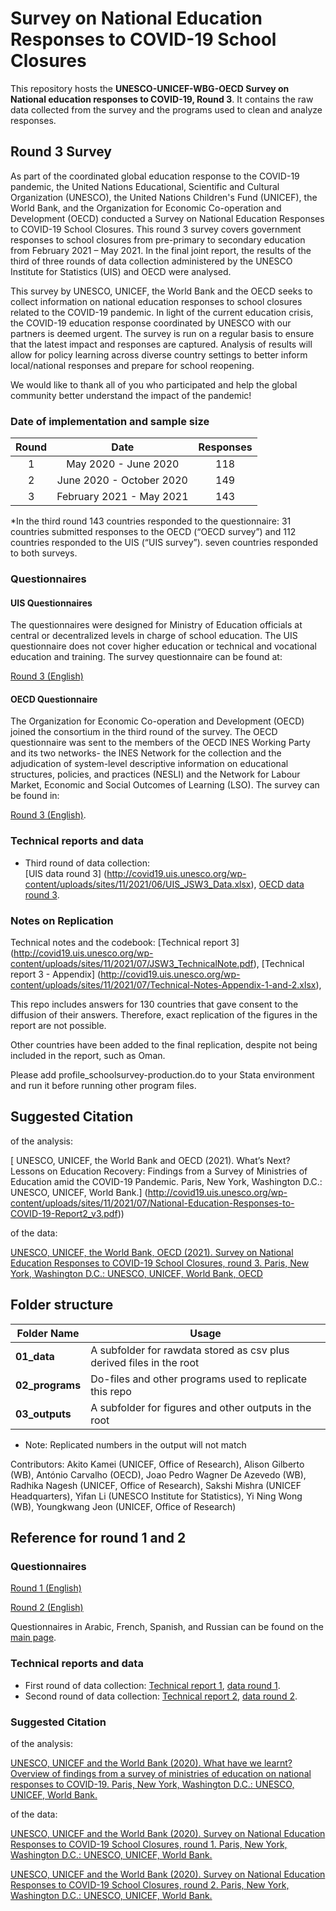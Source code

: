 # Survey on National Education Responses to COVID-19 School Closures

This repository hosts the **UNESCO-UNICEF-WBG-OECD Survey on National education responses to COVID-19, Round 3**. It contains the raw data collected from the survey and the programs used to clean and analyze responses.

## Round 3 Survey

As part of the coordinated global education response to the COVID-19 pandemic, the United Nations Educational, Scientific and Cultural Organization (UNESCO), the United Nations Children's Fund (UNICEF), the World Bank, and the Organization for Economic Co-operation and Development (OECD) conducted a Survey on National Education Responses to COVID-19 School Closures. This round 3 survey covers government responses to school closures from pre-primary to secondary education from February 2021 – May 2021. In the final joint report, the results of the third of three rounds of data collection administered by the UNESCO Institute for Statistics (UIS) and OECD were analysed. 

This survey by UNESCO, UNICEF, the World Bank and the OECD seeks to collect information on national education responses to school closures related to the COVID-19 pandemic. In light of the current education crisis, the COVID-19 education response coordinated by UNESCO with our partners is deemed urgent. The survey is run on a regular basis to ensure that the latest impact and responses are captured. Analysis of results will allow for policy learning across diverse country settings to better inform local/national responses and prepare for school reopening.

We would like to thank all of you who participated and help the global community better understand the impact of the pandemic!

### Date of implementation and sample size

| Round         | Date          | Responses  |
| :-------------: |:-------------:| :-----:|
|       1       | May 2020 - June 2020 | 118 |
|  2            | June 2020 - October 2020       |   149 |
|  3            | February 2021 - May 2021      |    143 |

*In the third round 143 countries responded to the questionnaire: 31 countries submitted responses to the OECD (“OECD survey”) and 112 countries responded to the UIS (“UIS survey”). seven countries responded to both surveys.

### Questionnaires

#### UIS Questionnaires
The questionnaires were designed for Ministry of Education officials at central or decentralized levels in charge of school education. The UIS questionnaire does not cover higher education or technical and vocational education and training. The survey questionnaire can be found at: 

[Round 3 (English)](http://covid19.uis.unesco.org/wp-content/uploads/sites/11/2021/01/Survey-COVID_R3_EN_final.pdf) 

#### OECD Questionnaire 

The Organization for Economic Co-operation and Development (OECD) joined the consortium in the third round of the survey. The OECD questionnaire was sent to the members of the OECD INES Working Party and its two networks- the INES Network for the collection and the adjudication of system-level descriptive information on educational structures, policies, and practices (NESLI) and the Network for Labour Market, Economic and Social Outcomes of Learning (LSO). The survey can be found in:

[Round 3 (English)](http://covid19.uis.unesco.org/wp-content/uploads/sites/11/2021/06/OECD_SURVEY-ON-COVID-19-QUESTIONNAIRE_R3.xlsx).

### Technical reports and data

- Third round of data collection:  
[UIS data round 3] (http://covid19.uis.unesco.org/wp-content/uploads/sites/11/2021/06/UIS_JSW3_Data.xlsx),
[OECD data round 3](http://covid19.uis.unesco.org/wp-content/uploads/sites/11/2021/06/OECD_JSW3_Data.xlsx).

### Notes on Replication
Technical notes and the codebook:
[Technical report 3] (http://covid19.uis.unesco.org/wp-content/uploads/sites/11/2021/07/JSW3_TechnicalNote.pdf),
[Technical report 3 - Appendix] (http://covid19.uis.unesco.org/wp-content/uploads/sites/11/2021/07/Technical-Notes-Appendix-1-and-2.xlsx),

This repo includes answers for 130 countries that gave consent to the diffusion of their answers. Therefore, exact replication of the figures in the report are not possible.

Other countries have been added to the final replication, despite not being included in the report, such as Oman.

Please add profile_schoolsurvey-production.do to your Stata environment and run it before running other program files.

## Suggested Citation

of the analysis: 

[ UNESCO, UNICEF, the World Bank and OECD (2021). What’s Next? Lessons on Education Recovery: Findings from a Survey of Ministries of Education amid the COVID-19 Pandemic. Paris, New York, Washington D.C.: UNESCO, UNICEF, World Bank.] (http://covid19.uis.unesco.org/wp-content/uploads/sites/11/2021/07/National-Education-Responses-to-COVID-19-Report2_v3.pdf))

of the data:

[UNESCO, UNICEF, the World Bank, OECD  (2021). Survey on National Education Responses to COVID-19 School Closures, round 3. Paris, New York, Washington D.C.: UNESCO, UNICEF, World Bank, OECD]( http://covid19.uis.unesco.org/joint-covid-r3/) 

## Folder structure

| Folder Name | Usage |
|---|---|
|**01_data**|A subfolder for rawdata stored as csv plus derived files in the root|
|**02_programs**|Do-files and other programs used to replicate this repo|
|**03_outputs**|A subfolder for figures and other outputs in the root||

* Note: Replicated numbers in the output will not match 

Contributors:
Akito Kamei (UNICEF, Office of Research), Alison Gilberto (WB), António Carvalho (OECD), Joao Pedro Wagner De Azevedo (WB), Radhika Nagesh (UNICEF, Office of Research), Sakshi Mishra (UNICEF Headquarters), Yifan Li (UNESCO Institute for Statistics), Yi Ning Wong (WB), Youngkwang Jeon (UNICEF, Office of Research)

## Reference for round 1 and 2

### Questionnaires

[Round 1 (English)](http://tcg.uis.unesco.org/wp-content/uploads/sites/4/2020/06/covid-19_school_closure_questionnaire_en.pdf)
 
[Round 2 (English)]( http://tcg.uis.unesco.org/wp-content/uploads/sites/4/2020/07/Joint-Survey-2.0-FINAL_EN.pdf)
 
Questionnaires in Arabic, French, Spanish, and Russian can be found on the [main page](http://tcg.uis.unesco.org/survey-education-covid-school-closures/).

### Technical reports and data

   - First round of data collection: 
[Technical report 1](http://tcg.uis.unesco.org/wp-content/uploads/sites/4/2020/07/COVID-SURVEY_technical-note-20200702.pdf), 
[data round 1](http://tcg.uis.unesco.org/wp-content/uploads/sites/4/2020/07/Response_final_20200720.xls).
   - Second round of data collection: 
[Technical report 2](http://tcg.uis.unesco.org/wp-content/uploads/sites/4/2020/10/COVID-SURVEY_R2_technical-note.pdf),
[data round 2](http://tcg.uis.unesco.org/wp-content/uploads/sites/4/2020/10/COVID_SchoolSurvey_R2_Data-and-Codebook.xlsx).

### Suggested Citation

of the analysis: 

  [UNESCO, UNICEF and the World Bank (2020). What have we learnt? Overview of findings from a survey of ministries of education on national responses to COVID-19. Paris, New York, Washington D.C.: UNESCO, UNICEF, World Bank.](https://data.unicef.org/wp-content/uploads/2020/10/National-Education-Responses-to-COVID-19-WEB-final.pdf)

of the data:

  [UNESCO, UNICEF and the World Bank (2020). Survey on National Education
Responses to COVID-19 School Closures, round 1. Paris, New York, Washington D.C.: UNESCO, UNICEF, World Bank.](http://tcg.uis.unesco.org/survey-education-covid-school-closures/) 

  [UNESCO, UNICEF and the World Bank (2020). Survey on National Education
Responses to COVID-19 School Closures, round 2. Paris, New York, Washington D.C.: UNESCO, UNICEF, World Bank.](http://tcg.uis.unesco.org/survey-education-covid-school-closures/) 
